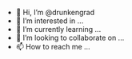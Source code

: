 - 👋 Hi, I’m @drunkengrad
- 👀 I’m interested in ...
- 🌱 I’m currently learning ...
- 💞️ I’m looking to collaborate on ...
- 📫 How to reach me ...

<!---
drunkengrad/drunkengrad is a ✨ special ✨ repository because its `README.md` (this file) appears on your GitHub profile.
You can click the Preview link to take a look at your changes.
--->
